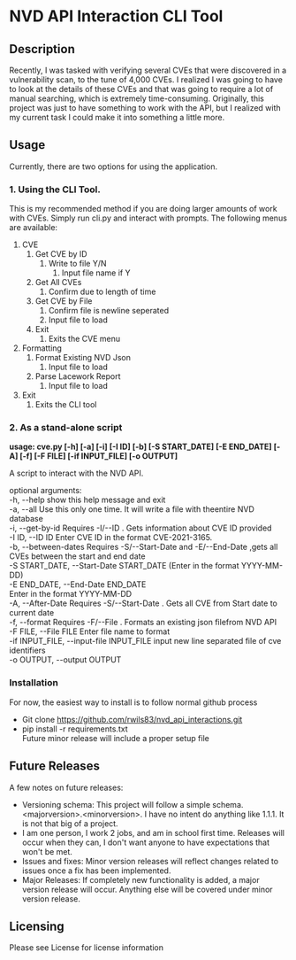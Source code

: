 # NVD API Interaction CLI Tool

## Description

Recently, I was tasked with verifying several CVEs that were discovered in a vulnerability scan, to the tune of 4,000
CVEs. I realized I was going to have to look at the details of these CVEs and that was going to require a lot of manual
searching, which is extremely time-consuming. Originally, this project was just to have something to work with the API,
but I realized with my current task I could make it into something a little more.

## Usage

Currently, there are two options for using the application.

### 1. Using the CLI Tool.

This is my recommended method if you are doing larger amounts of work with CVEs. Simply run cli.py and interact with
prompts. The following menus are available:

1. CVE
   1. Get CVE by ID
      1. Write to file Y/N
         1. Input file name if Y
   2. Get All CVEs
      1. Confirm due to length of time
   3. Get CVE by File
      1. Confirm file is newline seperated
      2. Input file to load
   4. Exit
      1. Exits the CVE menu
2. Formatting
   1. Format Existing NVD Json
      1. Input file to load
   2. Parse Lacework Report
      1. Input file to load
3. Exit
   1. Exits the CLI tool

### 2. As a stand-alone script

<strong>usage: cve.py [-h] [-a] [-i] [-I ID] [-b] [-S START_DATE] [-E END_DATE] [-A] [-f] [-F FILE] [-if INPUT_FILE] [-o OUTPUT] </strong>

A script to interact with the NVD API.

optional arguments:  
 -h, --help show this help message and exit  
 -a, --all Use this only one time. It will write a file with theentire NVD database  
 -i, --get-by-id Requires -I/--ID <CVE ID>. Gets information about CVE ID provided  
 -I ID, --ID ID Enter CVE ID in the format CVE-2021-3165.  
 -b, --between-dates Requires -S/--Start-Date <Start Date> and -E/--End-Date <End Date>,gets all CVEs between the start and end date  
 -S START_DATE, --Start-Date START_DATE (Enter in the format YYYY-MM-DD)  
 -E END_DATE, --End-Date END_DATE  
 Enter in the format YYYY-MM-DD  
 -A, --After-Date Requires -S/--Start-Date <start date>. Gets all CVE from Start date to current date  
 -f, --format Requires -F/--File <file name>. Formats an existing json filefrom NVD API  
 -F FILE, --File FILE Enter file name to format  
 -if INPUT_FILE, --input-file INPUT_FILE
input new line separated file of cve identifiers  
 -o OUTPUT, --output OUTPUT

### Installation

For now, the easiest way to install is to follow normal github process

- Git clone https://github.com/rwils83/nvd_api_interactions.git
- pip install -r requirements.txt  
  Future minor release will include a proper setup file

## Future Releases

A few notes on future releases:

- Versioning schema: This project will follow a simple schema. \<majorversion\>.\<minorversion\>. I have no intent do
  anything like 1.1.1. It is not that big of a project.
- I am one person, I work 2 jobs, and am in school first time. Releases will occur when they can, I don't want anyone
  to have expectations that won't be met.
- Issues and fixes: Minor version releases will reflect changes related to issues once a fix has been implemented.
- Major Releases: If completely new functionality is added, a major version release will occur. Anything else will be
  covered under minor version release.

## Licensing

Please see License for license information
